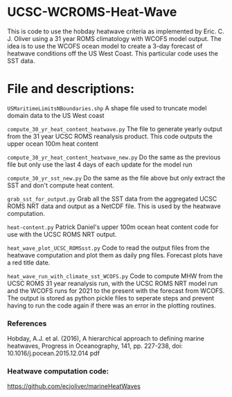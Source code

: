 # UCSC-WCROMS-Heat-Wave
This is code to use the hobday heatwave criteria as implemented by Eric. C. J. Oliver using a 31 year ROMS climatology with WCOFS model output.
The idea is to use the WCOFS ocean model to create a 3-day forecast of heatwave conditions off the US West Coast.  This particular code uses the SST data.

# File and descriptions:
``` USMaritimeLimitsNBoundaries.shp ``` A shape file used to truncate model domain data to the US West coast

``` compute_30_yr_heat_content_heatwave.py ``` The file to generate yearly output from the 31 year UCSC ROMS reanalysis product.  This code outputs the upper ocean 100m heat content

``` compute_30_yr_heat_content_heatwave_new.py ``` Do the same as the previous file but only use the last 4 days of each update for the model run

``` compute_30_yr_sst_new.py ``` Do the same as the file above but only extract the SST and don't compute heat content.

``` grab_sst_for_output.py ``` Grab all the SST data from the aggregated UCSC ROMS NRT data and output as a NetCDF file.  This is used by the heatwave computation.

``` heat-content.py ``` Patrick Daniel's upper 100m ocean heat content code for use with the UCSC ROMS NRT output.

``` heat_wave_plot_UCSC_ROMSsst.py ``` Code to read the output files from the heatwave computation and plot them as daily png files.  Forecast plots have a red title date.

``` heat_wave_run_with_climate_sst_WCOFS.py ``` Code to compute MHW from the UCSC ROMS 31 year reanalysis run, with the UCSC ROMS NRT model run and the WCOFS runs for 2021 to the present with the forecast from WCOFS.  The output is stored as python pickle files to seperate steps and prevent having to run the code again if there was
an error in the plotting routines.









### References
Hobday, A.J. et al. (2016), A hierarchical approach to defining marine heatwaves, Progress in Oceanography, 141, pp. 227-238, doi: 10.1016/j.pocean.2015.12.014 pdf

### Heatwave computation code:
https://github.com/ecjoliver/marineHeatWaves

